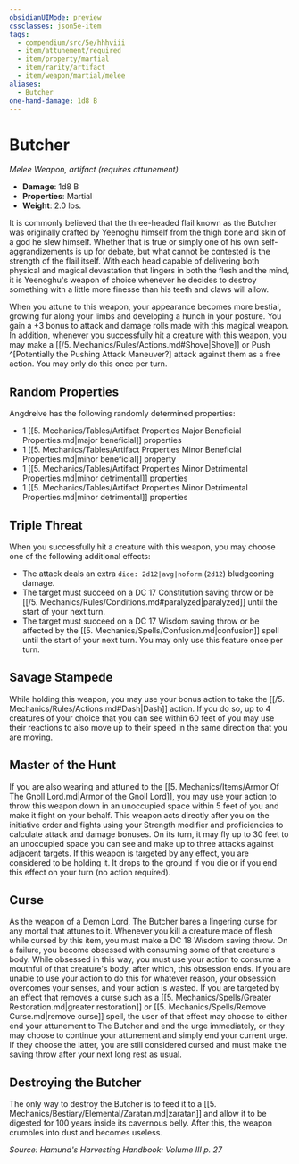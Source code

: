```yaml
---
obsidianUIMode: preview
cssclasses: json5e-item
tags:
  - compendium/src/5e/hhhviii
  - item/attunement/required
  - item/property/martial
  - item/rarity/artifact
  - item/weapon/martial/melee
aliases:
  - Butcher
one-hand-damage: 1d8 B
---
```

# Butcher
*Melee Weapon, artifact (requires attunement)*  

- **Damage**: 1d8 B
- **Properties**: Martial
- **Weight**: 2.0 lbs.

It is commonly believed that the three-headed flail known as the Butcher was originally crafted by Yeenoghu himself from the thigh bone and skin of a god he slew himself. Whether that is true or simply one of his own self-aggrandizements is up for debate, but what cannot be contested is the strength of the flail itself. With each head capable of delivering both physical and magical devastation that lingers in both the flesh and the mind, it is Yeenoghu's weapon of choice whenever he decides to destroy something with a little more finesse than his teeth and claws will allow.

When you attune to this weapon, your appearance becomes more bestial, growing fur along your limbs and developing a hunch in your posture. You gain a +3 bonus to attack and damage rolls made with this magical weapon. In addition, whenever you successfully hit a creature with this weapon, you may make a [[/5. Mechanics/Rules/Actions.md#Shove\|Shove]] or Push ^[Potentially the Pushing Attack Maneuver?] attack against them as a free action. You may only do this once per turn.

## Random Properties

Angdrelve has the following randomly determined properties:

- 1 [[5. Mechanics/Tables/Artifact Properties Major Beneficial Properties.md\|major beneficial]] properties  
- 1 [[5. Mechanics/Tables/Artifact Properties Minor Beneficial Properties.md\|minor beneficial]] property  
- 1 [[5. Mechanics/Tables/Artifact Properties Minor Detrimental Properties.md\|minor detrimental]] properties  
- 1 [[5. Mechanics/Tables/Artifact Properties Minor Detrimental Properties.md\|minor detrimental]] properties  

## Triple Threat

When you successfully hit a creature with this weapon, you may choose one of the following additional effects:

- The attack deals an extra `dice: 2d12|avg|noform` (`2d12`) bludgeoning damage.  
- The target must succeed on a DC 17 Constitution saving throw or be [[/5. Mechanics/Rules/Conditions.md#paralyzed\|paralyzed]] until the start of your next turn.  
- The target must succeed on a DC 17 Wisdom saving throw or be affected by the [[5. Mechanics/Spells/Confusion.md\|confusion]] spell until the start of your next turn. You may only use this feature once per turn.  

## Savage Stampede

While holding this weapon, you may use your bonus action to take the [[/5. Mechanics/Rules/Actions.md#Dash\|Dash]] action. If you do so, up to 4 creatures of your choice that you can see within 60 feet of you may use their reactions to also move up to their speed in the same direction that you are moving.

## Master of the Hunt

If you are also wearing and attuned to the [[5. Mechanics/Items/Armor Of The Gnoll Lord.md\|Armor of the Gnoll Lord]], you may use your action to throw this weapon down in an unoccupied space within 5 feet of you and make it fight on your behalf. This weapon acts directly after you on the initiative order and fights using your Strength modifier and proficiencies to calculate attack and damage bonuses. On its turn, it may fly up to 30 feet to an unoccupied space you can see and make up to three attacks against adjacent targets. If this weapon is targeted by any effect, you are considered to be holding it. It drops to the ground if you die or if you end this effect on your turn (no action required).

## Curse

As the weapon of a Demon Lord, The Butcher bares a lingering curse for any mortal that attunes to it. Whenever you kill a creature made of flesh while cursed by this item, you must make a DC 18 Wisdom saving throw. On a failure, you become obsessed with consuming some of that creature's body. While obsessed in this way, you must use your action to consume a mouthful of that creature's body, after which, this obsession ends. If you are unable to use your action to do this for whatever reason, your obsession overcomes your senses, and your action is wasted. If you are targeted by an effect that removes a curse such as a [[5. Mechanics/Spells/Greater Restoration.md\|greater restoration]] or [[5. Mechanics/Spells/Remove Curse.md\|remove curse]] spell, the user of that effect may choose to either end your attunement to The Butcher and end the urge immediately, or they may choose to continue your attunement and simply end your current urge. If they choose the latter, you are still considered cursed and must make the saving throw after your next long rest as usual.

## Destroying the Butcher

The only way to destroy the Butcher is to feed it to a [[5. Mechanics/Bestiary/Elemental/Zaratan.md\|zaratan]] and allow it to be digested for 100 years inside its cavernous belly. After this, the weapon crumbles into dust and becomes useless.

*Source: Hamund's Harvesting Handbook: Volume III p. 27*
